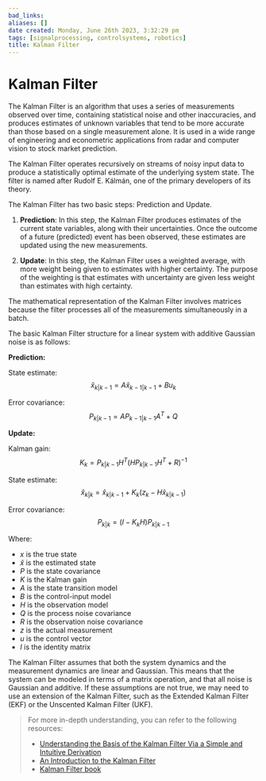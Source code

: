 ```yaml
---
bad_links: 
aliases: []
date created: Monday, June 26th 2023, 3:32:29 pm
tags: [signalprocessing, controlsystems, robotics]
title: Kalman Filter
---
```

# Kalman Filter

The Kalman Filter is an algorithm that uses a series of measurements observed over time, containing statistical noise and other inaccuracies, and produces estimates of unknown variables that tend to be more accurate than those based on a single measurement alone. It is used in a wide range of engineering and econometric applications from radar and computer vision to stock market prediction.

The Kalman Filter operates recursively on streams of noisy input data to produce a statistically optimal estimate of the underlying system state. The filter is named after Rudolf E. Kálmán, one of the primary developers of its theory.

The Kalman Filter has two basic steps: Prediction and Update.

1. **Prediction**: In this step, the Kalman Filter produces estimates of the current state variables, along with their uncertainties. Once the outcome of a future (predicted) event has been observed, these estimates are updated using the new measurements.

2. **Update**: In this step, the Kalman Filter uses a weighted average, with more weight being given to estimates with higher certainty. The purpose of the weighting is that estimates with uncertainty are given less weight than estimates with high certainty.

The mathematical representation of the Kalman Filter involves matrices because the filter processes all of the measurements simultaneously in a batch.

The basic Kalman Filter structure for a linear system with additive Gaussian noise is as follows:

**Prediction:**

State estimate:
$$
\hat{x}_{k|k-1} = A\hat{x}_{k-1|k-1} + Bu_{k}
$$

Error covariance:
$$
P_{k|k-1} = AP_{k-1|k-1}A^T + Q
$$

**Update:**

Kalman gain:
$$
K_k = P_{k|k-1}H^T(HP_{k|k-1}H^T + R)^{-1}
$$

State estimate:
$$
\hat{x}_{k|k} = \hat{x}_{k|k-1} + K_k(z_k - H\hat{x}_{k|k-1})
$$

Error covariance:
$$
P_{k|k} = (I - K_kH)P_{k|k-1}
$$

Where:
- $x$ is the true state
- $\hat{x}$ is the estimated state
- $P$ is the state covariance
- $K$ is the Kalman gain
- $A$ is the state transition model
- $B$ is the control-input model
- $H$ is the observation model
- $Q$ is the process noise covariance
- $R$ is the observation noise covariance
- $z$ is the actual measurement
- $u$ is the control vector
- $I$ is the identity matrix

The Kalman Filter assumes that both the system dynamics and the measurement dynamics are linear and Gaussian. This means that the system can be modeled in terms of a matrix operation, and that all noise is Gaussian and additive. If these assumptions are not true, we may need to use an extension of the Kalman Filter, such as the Extended Kalman Filter (EKF) or the Unscented Kalman Filter (UKF).

> For more in-depth understanding, you can refer to the following resources:
> - [Understanding the Basis of the Kalman Filter Via a Simple and Intuitive Derivation](https://www.google.com/search?q=Understanding+the+Basis+of+the+Kalman+Filter+Via+a+Simple+and+Intuitive+Derivation)
> - [An Introduction to the Kalman Filter](https://www.google.com/search?q=An+Introduction+to+the+Kalman+Filter)
> - [Kalman Filter book](https://www.google.com/search?q=Kalman+Filter+book)